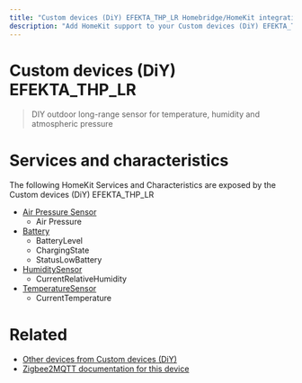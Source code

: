 ```yaml
---
title: "Custom devices (DiY) EFEKTA_THP_LR Homebridge/HomeKit integration"
description: "Add HomeKit support to your Custom devices (DiY) EFEKTA_THP_LR, using Homebridge, Zigbee2MQTT and homebridge-z2m."
---
```

<!---
This file has been GENERATED using src/docgen/docgen.ts
DO NOT EDIT THIS FILE MANUALLY!
-->
# Custom devices (DiY) EFEKTA_THP_LR
> DIY outdoor long-range sensor for temperature, humidity and atmospheric pressure


# Services and characteristics
The following HomeKit Services and Characteristics are exposed by
the Custom devices (DiY) EFEKTA_THP_LR

* [Air Pressure Sensor](../../sensors.md)
  * Air Pressure
* [Battery](../../battery.md)
  * BatteryLevel
  * ChargingState
  * StatusLowBattery
* [HumiditySensor](../../sensors.md)
  * CurrentRelativeHumidity
* [TemperatureSensor](../../sensors.md)
  * CurrentTemperature


# Related
* [Other devices from Custom devices (DiY)](../index.md#custom_devices_diy)
* [Zigbee2MQTT documentation for this device](https://www.zigbee2mqtt.io/devices/EFEKTA_THP_LR.html)